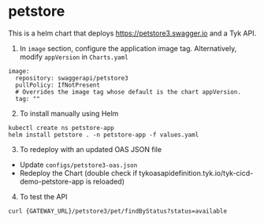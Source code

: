 # petstore

This is a helm chart that deploys https://petstore3.swagger.io and a Tyk API.

1. In `image` section, configure the application image tag. Alternatively, modify `appVersion` in `Charts.yaml`
```
image:
  repository: swaggerapi/petstore3
  pullPolicy: IfNotPresent
  # Overrides the image tag whose default is the chart appVersion.
  tag: ""
```

2. To install manually using Helm
```
kubectl create ns petstore-app
helm install petstore . -n petstore-app -f values.yaml
```

3. To redeploy with an updated OAS JSON file

- Update `configs/petstore3-oas.json`
- Redeploy the Chart (double check if tykoasapidefinition.tyk.io/tyk-cicd-demo-petstore-app is reloaded)

4. To test the API
```
curl {GATEWAY_URL}/petstore3/pet/findByStatus?status=available
```
